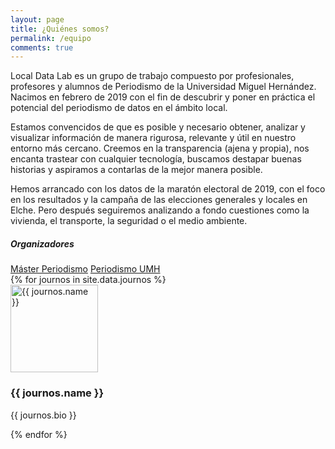 ```yaml
---
layout: page
title: ¿Quiénes somos?
permalink: /equipo
comments: true
---
```


<div class="row justify-content-between">
  <div class="col-md-8">    
  <p>Local Data Lab es un grupo de trabajo compuesto por profesionales, profesores y alumnos de Periodismo de la Universidad Miguel Hernández. Nacimos en febrero de 2019 con el fin de descubrir y poner en práctica el potencial del periodismo de datos en el ámbito local.</p> 

  <p>Estamos convencidos de que es posible y necesario obtener, analizar y visualizar información de manera rigurosa, relevante y útil en nuestro entorno más cercano. Creemos en la transparencia (ajena y propia), nos encanta trastear con cualquier tecnología, buscamos destapar buenas historias y aspiramos a contarlas de la mejor manera posible.</p>

  <p>Hemos arrancado con los datos de la maratón electoral de 2019, con el foco en los resultados y la campaña de las elecciones generales y locales en Elche. Pero después seguiremos analizando a fondo cuestiones como la vivienda, el transporte, la seguridad o el medio ambiente.</p>
  </div>

  <div class="col-md-4">
    <div class="sticky-top sticky-top-80">
      <h5>Organizadores</h5>
      <a target="_blank" href="http://mip.umh.es/" class="btn btn-info">Máster Periodismo</a> <a target="_blank" href="http://periodismo.umh.es/" class="btn btn-warning">Periodismo UMH</a>
    </div>
  </div>
</div>

<div class="container marketing mt-5">
<!-- Three columns of text below the carousel -->
<div class="row">
{% for journos in site.data.journos %}
  <div class="col-lg-3">
      	<a target="_blank" href="{{ journos.link }}" role="button"><img src="{{ journos.pic }}" alt="{{ journos.name }}" width="140" height="140" class="bd-placeholder-img rounded-circle"></a>
        <h3>{{ journos.name }}</h3>
        <p>{{ journos.bio }}</p>
  </div><!-- /.col-lg-4 -->
{% endfor %}
</div><!-- /.row -->
</div>
